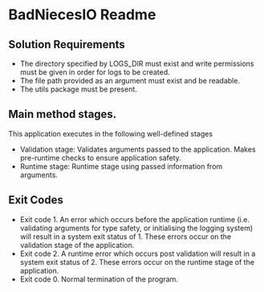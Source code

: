 BadNiecesIO Readme
=== 

Solution Requirements
---
* The directory specified by LOGS_DIR must exist and write permissions must be given in order for logs to be created.
* The file path provided as an argument must exist and be readable.
* The utils package must be present.

Main method stages.
---
This application executes in the following well-defined stages

 * Validation stage: Validates arguments passed to the application. Makes pre-runtime checks to ensure application safety.
 * Runtime stage: Runtime stage using passed information from arguments.

Exit Codes
---
 * Exit code 1. An error which occurs before the application runtime (i.e. validating arguments for type safety, or initialising the logging system) will result in a system exit status of 1. These errors occur on the validation stage of the application.
 * Exit code 2. A runtime error which occurs post validation will result in a system exit status of 2. These errors occur on the runtime stage of the application.
 * Exit code 0. Normal termination of the program.